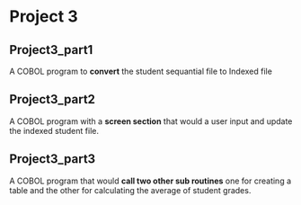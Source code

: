 # Project 3
## Project3_part1
A COBOL program to **convert** the student sequantial file to Indexed file
## Project3_part2
A COBOL program with a **screen section** that would a user input and update the indexed student file.
## Project3_part3
A COBOL program that would **call two other sub routines** one for creating a table and the other for calculating the average of student grades.
